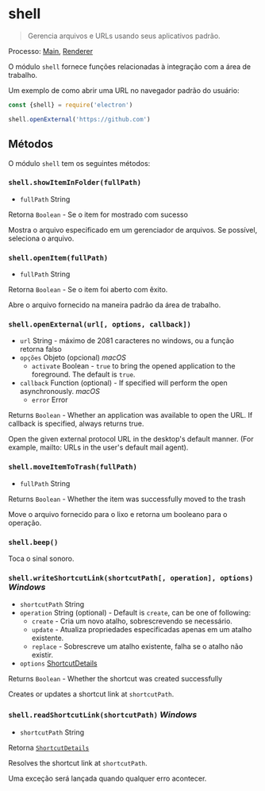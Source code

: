 # shell

> Gerencia arquivos e URLs usando seus aplicativos padrão.

Processo: [Main](../glossary.md#main-process), [Renderer](../glossary.md#renderer-process)

O módulo `shell` fornece funções relacionadas à integração com a área de trabalho.

Um exemplo de como abrir uma URL no navegador padrão do usuário:

```javascript
const {shell} = require('electron')

shell.openExternal('https://github.com')
```

## Métodos

O módulo `shell` tem os seguintes métodos:

### `shell.showItemInFolder(fullPath)`

* `fullPath` String

Retorna `Boolean` - Se o item for mostrado com sucesso

Mostra o arquivo especificado em um gerenciador de arquivos. Se possível, seleciona o arquivo.

### `shell.openItem(fullPath)`

* `fullPath` String

Retorna `Boolean` - Se o item foi aberto com êxito.

Abre o arquivo fornecido na maneira padrão da área de trabalho.

### `shell.openExternal(url[, options, callback])`

* `url` String - máximo de 2081 caracteres no windows, ou a função retorna falso
* `opções` Objeto (opcional) *macOS* 
  * `activate` Boolean - `true` to bring the opened application to the foreground. The default is `true`.
* `callback` Function (optional) - If specified will perform the open asynchronously. *macOS* 
  * `error` Error

Returns `Boolean` - Whether an application was available to open the URL. If callback is specified, always returns true.

Open the given external protocol URL in the desktop's default manner. (For example, mailto: URLs in the user's default mail agent).

### `shell.moveItemToTrash(fullPath)`

* `fullPath` String

Returns `Boolean` - Whether the item was successfully moved to the trash

Move o arquivo fornecido para o lixo e retorna um booleano para o operação.

### `shell.beep()`

Toca o sinal sonoro.

### `shell.writeShortcutLink(shortcutPath[, operation], options)` *Windows*

* `shortcutPath` String
* `operation` String (optional) - Default is `create`, can be one of following: 
  * `create` - Cria um novo atalho, sobrescrevendo se necessário.
  * `update` - Atualiza propriedades especificadas apenas em um atalho existente.
  * `replace` - Sobrescreve um atalho existente, falha se o atalho não existir.
* `options` [ShortcutDetails](structures/shortcut-details.md)

Returns `Boolean` - Whether the shortcut was created successfully

Creates or updates a shortcut link at `shortcutPath`.

### `shell.readShortcutLink(shortcutPath)` *Windows*

* `shortcutPath` String

Retorna [`ShortcutDetails`](structures/shortcut-details.md)

Resolves the shortcut link at `shortcutPath`.

Uma exceção será lançada quando qualquer erro acontecer.